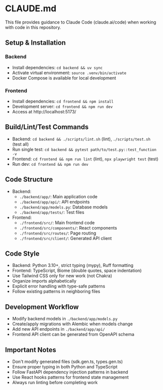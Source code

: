 # CLAUDE.md

This file provides guidance to Claude Code (claude.ai/code) when working with code in this repository.

## Setup & Installation

### Backend

- Install dependencies: `cd backend && uv sync`
- Activate virtual environment: `source .venv/bin/activate`
- Docker Compose is available for local development

### Frontend

- Install dependencies: `cd frontend && npm install`
- Development server: `cd frontend && npm run dev`
- Access at http://localhost:5173/

## Build/Lint/Test Commands

- Backend: `cd backend && ./scripts/lint.sh` (lint), `./scripts/test.sh` (test all)
- Run single test: `cd backend && pytest path/to/test.py::test_function -v`
- Frontend: `cd frontend && npm run lint` (lint), `npx playwright test` (test)
- Run dev: `cd frontend && npm run dev`

## Code Structure

- Backend:
  - `./backend/app/`: Main application code
  - `./backend/app/api/`: API endpoints
  - `./backend/app/models.py`: Database models
  - `./backend/app/tests/`: Test files
- Frontend:
  - `./frontend/src/`: Main frontend code
  - `./frontend/src/components/`: React components
  - `./frontend/src/routes/`: Page routing
  - `./frontend/src/client/`: Generated API client

## Code Style

- Backend: Python 3.10+, strict typing (mypy), Ruff formatting
- Frontend: TypeScript, Biome (double quotes, space indentation)
- Use Tailwind CSS only for new work (not Chakra)
- Organize imports alphabetically
- Explicit error handling with type-safe patterns
- Follow existing patterns in neighboring files

## Development Workflow

- Modify backend models in `./backend/app/models.py`
- Create/apply migrations with Alembic when models change
- Add new API endpoints in `./backend/app/api/`
- Frontend API client can be generated from OpenAPI schema

## Important Notes

- Don't modify generated files (sdk.gen.ts, types.gen.ts)
- Ensure proper typing in both Python and TypeScript
- Follow FastAPI dependency injection patterns in backend
- Use React hooks patterns for frontend state management
- Always run linting before completing work
